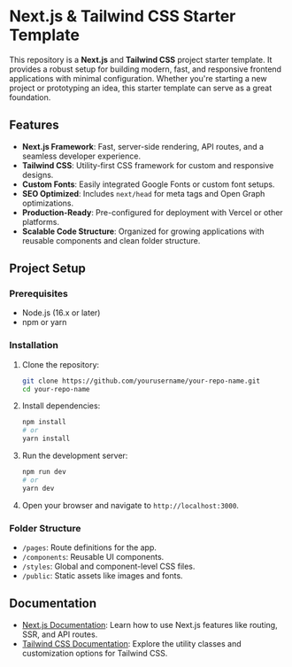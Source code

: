 # Next.js & Tailwind CSS Starter Template

This repository is a **Next.js** and **Tailwind CSS** project starter template. It provides a robust setup for building modern, fast, and responsive frontend applications with minimal configuration. Whether you're starting a new project or prototyping an idea, this starter template can serve as a great foundation.

## Features

- **Next.js Framework**: Fast, server-side rendering, API routes, and a seamless developer experience.
- **Tailwind CSS**: Utility-first CSS framework for custom and responsive designs.
- **Custom Fonts**: Easily integrated Google Fonts or custom font setups.
- **SEO Optimized**: Includes `next/head` for meta tags and Open Graph optimizations.
- **Production-Ready**: Pre-configured for deployment with Vercel or other platforms.
- **Scalable Code Structure**: Organized for growing applications with reusable components and clean folder structure.

## Project Setup

### Prerequisites
- Node.js (16.x or later)
- npm or yarn

### Installation

1. Clone the repository:
   ```bash
   git clone https://github.com/yourusername/your-repo-name.git
   cd your-repo-name
   ```

2. Install dependencies:
   ```bash
   npm install
   # or
   yarn install
   ```

3. Run the development server:
   ```bash
   npm run dev
   # or
   yarn dev
   ```

4. Open your browser and navigate to `http://localhost:3000`.

### Folder Structure
- `/pages`: Route definitions for the app.
- `/components`: Reusable UI components.
- `/styles`: Global and component-level CSS files.
- `/public`: Static assets like images and fonts.

## Documentation

- [Next.js Documentation](https://nextjs.org/docs): Learn how to use Next.js features like routing, SSR, and API routes.
- [Tailwind CSS Documentation](https://tailwindcss.com/docs): Explore the utility classes and customization options for Tailwind CSS.


